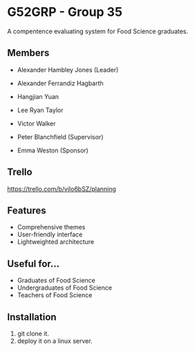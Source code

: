 # G52GRP - Group 35
A compentence evaluating system for Food Science graduates.

## Members

- Alexander Hambley Jones (Leader)
- Alexander Ferrandiz Hagbarth
- Hangjian Yuan
- Lee Ryan Taylor
- Victor Walker



- Peter Blanchfield (Supervisor)
- Emma Weston (Sponsor)

## Trello

https://trello.com/b/vjlo6bSZ/planning

## Features

- Comprehensive themes
- User-friendly interface
- Lightweighted architecture


## Useful for...
- Graduates of Food Science
- Undergraduates of Food Science
- Teachers of Food Science

## Installation
1. git clone it.
2. deploy it on a linux server.
